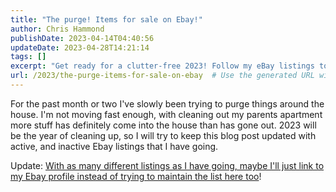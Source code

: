 ```yaml
---
title: "The purge! Items for sale on Ebay!"
author: Chris Hammond
publishDate: 2023-04-14T04:40:56
updateDate: 2023-04-28T14:21:14
tags: []
excerpt: "Get ready for a clutter-free 2023! Follow my eBay listings to make space for a fresh start this year. Check out my eBay profile for updates."
url: /2023/the-purge-items-for-sale-on-ebay  # Use the generated URL with year
---
```

<p>For the past month or two I've slowly been trying to purge things around the house. I'm not moving fast enough, with cleaning out my parents apartment more stuff has definitely come into the house than has gone out. 2023 will be the year of cleaning up, so I will try to keep this blog post updated with active, and inactive Ebay listings that I have going.</p>  <p>Update: <a href="https://www.ebay.com/usr/christoc">With as many different listings as I have going, maybe I&#39;ll just link to my Ebay profile instead of trying to maintain the list here too</a>!</p>  <p>&nbsp;</p>  <p>&nbsp;</p> 

